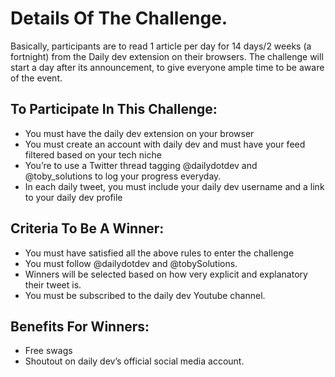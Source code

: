 # Details Of The Challenge.

Basically, participants are to read 1 article per day for 14 days/2 weeks (a fortnight) from the Daily dev extension on their browsers. The challenge will start a day after its announcement, to give everyone ample time to be aware of the event.


## To Participate In This Challenge:
- You must have the daily dev extension on your browser
- You must create an account with daily dev and must have your feed filtered based on your tech niche
- You’re to use a Twitter thread tagging @dailydotdev and @toby_solutions to log your progress everyday.
- In each daily tweet, you must include your daily dev username and a link to your daily dev profile


## Criteria To Be A Winner:
- You must have satisfied all the above rules to enter the challenge
- You must follow @dailydotdev and @tobySolutions.
- Winners will be selected based on how very explicit and explanatory their tweet is.
- You must be subscribed to the daily dev Youtube channel.


## Benefits For Winners:
- Free swags
- Shoutout on daily dev’s official social media account.
